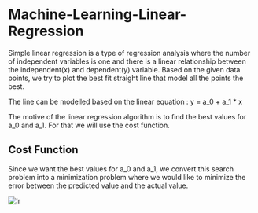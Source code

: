 # Machine-Learning-Linear-Regression

Simple linear regression is a type of regression analysis where the number of independent variables is one and there is a linear relationship between the independent(x) and dependent(y) variable. Based on the given data points, we try to plot the best fit straight line that model all the points the best.

 The line can be modelled based on the linear equation :
y = a_0 + a_1 * x

The motive of the linear regression algorithm is to find the best values for a_0 and a_1. For that we will use the cost function.

## Cost Function

Since we want the best values for a_0 and a_1, we convert this search problem into a minimization problem where we would like to minimize the error between the predicted value and the actual value.

![lr](https://user-images.githubusercontent.com/44145876/52446701-b9c88f00-2b69-11e9-8f15-b3fbe162e1b4.png)

